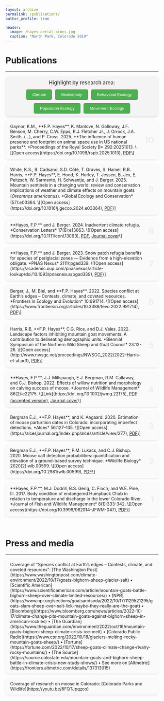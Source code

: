 ```yaml
---
layout: archive
permalink: /publications/
author_profile: true

header:
  image: /hayes-aerial-pines.jpg
  caption: "North Park, Colorado 2019"
---
```

<style>
  /* General publication entry layout */
  .publication {
    display: block;
    margin-bottom: 15px;
    padding: 10px 15px;
    padding-right: 50px;
    border-radius: 8px;
    background-color: rgba(0, 0, 0, 0.01);
    box-shadow: 0 2px 6px rgba(0, 0, 0, 0.1);
    transition: box-shadow 0.3s ease, background-color 0.3s ease;
    position: relative;
  }

  /* Publication number styling */
  .publication-number {
    position: absolute;
    top: 50%;
    right: 15px;
    transform: translateY(-50%);
    font-size: 2em;
    font-weight: bold;
    color: rgba(0, 0, 0, 0.05);
    z-index: 10;
  }

  /* Highlighted publications with yellow background */
  .publication.highlight {
    background-color: #fff2b3;
  }

  /* Improve readability */
  .publication * {
    line-height: 1.6;
  }

  /* Topic filter section */
  #topic-buttons-wrapper {
    background-color: #f4f4f4;
    padding: 8px 12px;
    border-radius: 12px;
    box-shadow: 0 4px 6px rgba(0, 0, 0, 0.1);
    margin-bottom: 15px;
    text-align: center;
  }

  /* Heading for filter section */
  #topic-buttons-wrapper h3 {
    font-size: 1.2em;
    font-weight: 600;
    color: #444;
    margin: 0 0 8px;
    text-align: center;
    padding: 4px 0;
  }

  /* Layout for filter buttons */
  #topic-buttons {
    display: flex;
    justify-content: center;
    flex-wrap: wrap;
    gap: 10px;
    justify-content: center;
  }

  /* Filter button style */
  #topic-buttons button {
    background-color: #4CAF50;
    color: white;
    padding: 10px 20px;
    border: none;
    border-radius: 5px;
    cursor: pointer;
    transition: background-color 0.3s;
  }

  /* Hover effect for buttons */
  #topic-buttons button:hover {
    background-color: #45a049;
  }

  /* Active button style */
  #topic-buttons button.active {
    background-color: #FF5722;
  }
  
    /* General media entry layout */
  .media {
    display: block;
    margin-bottom: 15px;
    padding: 10px 15px;
    border-radius: 8px;
    background-color: rgba(0, 0, 0, 0.01);
    box-shadow: 0 2px 6px rgba(0, 0, 0, 0.1);
    transition: box-shadow 0.3s ease, background-color 0.3s ease;
    position: relative;
  }

  
</style>




# Publications
--------------------------------------------------------------------------------

<div id="topic-buttons-wrapper">
  <h3>Highlight by research area:</h3>
  <div id="topic-buttons">
    <button data-topic="Climate" id="climate-btn">Climate</button>
    <button data-topic="Biodiversity" id="biodiversity-btn">Biodiversity</button>
    <button data-topic="Behavioral Ecology" id="behavioral-btn">Behavioral Ecology</button>
    <button data-topic="Population Ecology" id="population-btn">Population Ecology</button>
    <button data-topic="Movement Ecology" id="movement-btn">Movement Ecology</button>
  </div>
</div>

<!--span style="color: #4CAF50; font-size: 0.9em; font-weight: bold; text-transform: uppercase; margin-right: 5px;">In press</span> -->

<span class="publication" data-topics="Behavioral Ecology, Movement Ecology">
  <span class="publication-number">10</span>
  Gaynor, K.M., **F.P. Hayes**, K. Manlove, N. Galloway, J.F. Benson, M. Cherry, C.W. Epps, R.J. Fletcher Jr., J. Orrock, J.A. Smith, (...), and P. Cross. 2025. **The influence of human presence and footprint on animal space use in US national parks**. *Proceedings of the Royal Society B* 292:20251013. \[[Open access](https://doi.org/10.1098/rspb.2025.1013), <a href="./2025_Gaynor et al_influence of human presence on animal space use.pdf">PDF</a>\]
</span>

<!--
# Full author list
Gaynor, K.M., **F.P. Hayes**, K. Manlove, N. Galloway, J.F. Benson, M. Cherry, C.W. Epps, R.J. Fletcher Jr., J. Orrock, J.A. Smith, C. Aiello, J.L. Belant, J. Berger, M. Biel, J. Bright, J. Bump, M. Burchett, C. Butler, J. Carlson, E.K. Cole, N. Darby, E. DeGutis, S. Dewey, P. Figura, T. Gable, J. Gagnon, D.M. Glass, J.R. Green, K. Gunther, M. Haroldson, K. Hersey, B. Holton, A. Homkes, S.R. Hoy, D. Hughson, K. Joly, R. Leahy, C. Lee-Roney, R. Lester, D. MacNulty, M. Magnuson, D. Martin, R. Mazur, S. Moore, E.K. Orning, K. Patrick, R.O. Peterson, L. Potvin, P.R. Prentice, S.P.D. Riley, M. Romanski, A. Roug, J.A. Sikich, N. Simpson, W. Sloan, D.W. Smith, M. Sorum, S. Sprague, D. Stahler, J. Stephenson, T.R. Stephenson, J. Stroud-Settles, F. van Manen, J.A. Vucetich, K. Wilmot, S. Windels, T. Wolf, and P. Cross.

# Abbreviated author list
Gaynor, K.M., **F.P. Hayes**, K. Manlove, N. Galloway, J.F. Benson, M. Cherry, C.W. Epps, R.J. Fletcher Jr., J. Orrock, J.A. Smith, (...), and P. Cross. 2025
-->

<span class="publication" data-topics="Climate, Behavioral Ecology">
  <span class="publication-number">9</span>
  White, K.S., B. Cadsand, S.D. Côté, T. Graves, S. Hamel, R.B. Harris, **F.P. Hayes**, E. Hood, K. Hurley, T. Jessen, B. Jex, E. Peitzsch, W. Sarmento, H. Schwantje, and J. Berger. 2025. Mountain sentinels in a changing world: review and conservation implications of weather and climate effects on mountain goats (<em>Oreamnos americanus</em>). *Global Ecology and Conservation* (57):e03364. \[[Open access](https://doi.org/10.1016/j.gecco.2024.e03364), <a href="./2025_White et al_mtn goat climate review.pdf">PDF</a>\]
</span>

<span class="publication" data-topics="Climate, Biodiversity, Population Ecology">
  <span class="publication-number">8</span>
  **Hayes, F.P.** and J. Berger. 2024. Inadvertent climate refugia. *Conservation Letters* 17(6):e13063. \[[Open access](https://doi.org/10.1111/conl.13063), <a href="./2024_Hayes and Berger_Inadvertent climate refugia.pdf">PDF</a>, <a href="/images/publications/hayes-CONSLcover-2024.jpg">Journal cover</a>\]
</span>

<span class="publication" data-topics="Climate, Behavioral Ecology">
  <span class="publication-number">7</span>
  **Hayes, F.P.** and J. Berger. 2023. Snow patch refugia benefits for species of periglacial zones — Evidence from a high-elevation obligate. *PNAS Nexus* 2(11):pgad339. \[[Open access](https://academic.oup.com/pnasnexus/article-lookup/doi/10.1093/pnasnexus/pgad339), <a href="./2023_Hayes and Berger_snow benefits_ReducedSize.pdf">PDF</a>\]
</span>

<span class="publication" data-topics="Climate, Behavioral Ecology">
  <span class="publication-number">6</span>
  Berger, J., M. Biel, and **F.P. Hayes**. 2022. Species conflict at Earth’s edges – Contests, climate, and coveted resources. *Frontiers in Ecology and Evolution* 10:991714. \[[Open access](https://www.frontiersin.org/articles/10.3389/fevo.2022.991714), <a href="./2022_Berger et al_contests.pdf">PDF</a>\]
</span>

<span class="publication" data-topics="Movement Ecology">
  <span class="publication-number">5</span>
  Harris, R.B, **F.P. Hayes**, C.G. Rice, and D.J. Vales. 2022. Landscape factors inhibiting mountain goat movements: A contribution to delineating demographic units. *Biennial Symposium of the Northern Wild Sheep and Goat Council* 23:12-26. \[[Open access](http://www.nwsgc.net/proceedings/NWSGC_2022/2022-Harris-et-al.pdf), <a href="./2022_Harris et al_factors inhibiting movement.pdf">PDF</a>\]
</span>

<span class="publication" data-topics="Population Ecology">
  <span class="publication-number">4</span>
  **Hayes, F.P.**, J.J. Millspaugh, E.J. Bergman, R.M. Callaway, and C.J. Bishop. 2022. Effects of willow nutrition and morphology on calving success of moose. *Journal of Wildlife Management* 86(2):e22175. \[[Link](https://doi.org/10.1002/jwmg.22175), <a href="./2021_Hayes et al_moose calving success_authors copy.pdf">PDF (accepted version)</a>, <a href="/images/publications/hayes-JWMcover-2022.jpg">Journal cover</a>\]
</span>

<span class="publication" data-topics="Population Ecology">
  <span class="publication-number">3</span>
  Bergman E.J., **F.P. Hayes**, and K. Aagaard. 2020. Estimation of moose parturition dates in Colorado: incorporating imperfect detections. *Alces* 56:127–135. \[[Open access](https://alcesjournal.org/index.php/alces/article/view/277), <a href="./2020_Bergman et al_parturition.pdf">PDF</a>\]
</span>

<span class="publication" data-topics="Population Ecology">
  <span class="publication-number">2</span>
  Bergman E.J., **F.P. Hayes**, P.M. Lukacs, and C.J. Bishop. 2020. Moose calf detection probabilities: quantification and elevation of a ground-based survey technique. *Wildlife Biology* 2020(2):wlb.00599. \[[Open access](https://doi.org/10.2981/wlb.00599), <a href="./2020_Bergman et al_calf detection.pdf">PDF</a>\]
</span>

<span class="publication" data-topics="Population Ecology">
  <span class="publication-number">1</span>
  **Hayes, F.P.**, M.J. Dodrill, B.S. Gerig, C. Finch, and W.E. Pine, III. 2017. Body condition of endangered Humpback Chub in relation to temperature and discharge in the lower Colorado River. *Journal of Fish and Wildlife Management* 8(1):333-342. \[[Open access](https://doi.org/10.3996/062014-JFWM-047), <a href="./2017_Hayes et al_Humpback Chub condition.pdf">PDF</a>\]
</span>




&nbsp;

# Press and media

--------------------------------------------------------------------------------


<span class="media">
Coverage of "Species conflict at Earth’s edges – Contests, climate, and coveted resources": [The Washington Post](https://www.washingtonpost.com/climate-environment/2022/10/17/goats-bighorn-sheep-glacier-salt) 
•
[Scientific American](https://www.scientificamerican.com/article/mountain-goats-battle-bighorn-sheep-over-climate-limited-resources/)
•
[NPR](https://www.npr.org/sections/goatsandsoda/2022/10/17/1129521295/goats-slam-sheep-over-salt-lick-maybe-they-really-are-the-goat)
•
[Bloomberg](https://www.bloomberg.com/news/articles/2022-10-17/climate-change-pits-mountain-goats-against-bighorn-sheep-in-american-rockies)
•
[The Guardian](https://www.theguardian.com/environment/2022/oct/16/mountain-goats-bighorn-sheep-climate-crisis-ice-melt)
•
[Colorado Public Radio](https://www.cpr.org/2022/10/18/glaciers-melting-rocky-mountain-goats-sheep/)
•
[Fortune](https://fortune.com/2022/10/17/sheep-goats-climate-change-rivalry-rocky-mountains/)
•
[The Source](https://source.colostate.edu/mountain-goats-and-bighorn-sheep-battle-in-climate-crisis-new-study-shows/)
•
See more on [Altmetric](https://frontiers.altmetric.com/details/137313015)
</span>

<span class="media">
Coverage of research on moose in Colorado: [Colorado Parks and Wildlife](https://youtu.be/fIFQTJpqzoo)
</span>

<script src="/assets/js/publications.js"></script>
